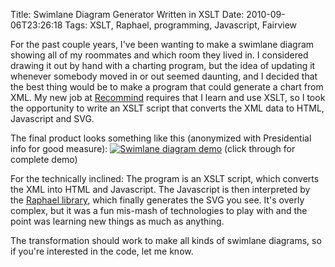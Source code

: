Title: Swimlane Diagram Generator Written in XSLT
Date: 2010-09-06T23:26:18
Tags: XSLT, Raphael, programming, Javascript, Fairview


For the past couple years, I've been wanting to make a swimlane diagram showing all of my roommates and which room they lived in. I considered drawing it out by hand with a charting program, but the idea of updating it whenever somebody moved in or out seemed daunting, and I decided that the best thing would be to make a program that could generate a chart from XML. My new job at <a href="http://recommind.com">Recommind</a> requires that I learn and use XSLT, so I took the opportunity to write an XSLT script that converts the XML data to HTML, Javascript and SVG. 

The final product looks something like this (anonymized with Presidential info for good measure):
<a href="http://michaeljaylissner.com/archive/swimlanes/dummy.html"><img src="http://michaeljaylissner.com/files/images/swimlane-screenshot.png" alt="Swimlane diagram demo"></a>
(click through for complete demo)

For the technically inclined: The program is an XSLT script, which converts the XML into HTML and Javascript. The Javascript is then interpreted by the <a href="http://raphaeljs.com/">Raphael library</a>, which finally generates the SVG you see. It's overly complex, but it was a fun mis-mash of technologies to play with and the point was learning new things as much as anything.

The transformation should work to make all kinds of swimlane diagrams, so if you're interested in the code, let me know.
